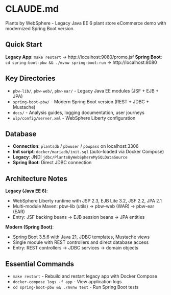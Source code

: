 # CLAUDE.md

Plants by WebSphere - Legacy Java EE 6 plant store eCommerce demo with modernized Spring Boot version.

## Quick Start

**Legacy App**: `make restart` → http://localhost:9080/promo.jsf
**Spring Boot**: `cd spring-boot-pbw && ./mvnw spring-boot:run` → http://localhost:8080

## Key Directories

- `pbw-lib/`, `pbw-web/`, `pbw-ear/` - Legacy Java EE modules (JSF + EJB + JPA)
- `spring-boot-pbw/` - Modern Spring Boot version (REST + JDBC + Mustache)
- `docs/` - Analysis guides, logging documentation, user journeys
- `wlp/config/server.xml` - WebSphere Liberty configuration

## Database

- **Connection**: `plantsdb` / `pbwuser` / `pbwpass` on localhost:3306
- **Init script**: `docker/mariadb/init.sql` (auto-loaded via Docker Compose)
- **Legacy**: JNDI `jdbc/PlantsByWebSphereMySQLDataSource`
- **Spring Boot**: Direct JDBC connection

## Architecture Notes

**Legacy (Java EE 6)**:
- WebSphere Liberty runtime with JSP 2.3, EJB Lite 3.2, JSF 2.2, JPA 2.1
- Multi-module Maven: pbw-lib (utils) → pbw-web (WAR) → pbw-ear (EAR)
- Entry: JSF backing beans → EJB session beans → JPA entities

**Modern (Spring Boot)**:
- Spring Boot 3.5.6 with Java 21, JDBC templates, Mustache views
- Single module with REST controllers and direct database access
- Entry: REST controllers → JDBC services → domain objects

## Essential Commands

- `make restart` - Rebuild and restart legacy app with Docker Compose
- `docker-compose logs -f app` - View application logs
- `cd spring-boot-pbw && ./mvnw test` - Run Spring Boot tests